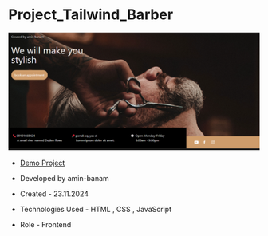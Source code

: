 # Project_Tailwind_Barber

![viewfinal](PRtailwind.png)

- [Demo Project](https://amin-banam.github.io/Project_Tailwind_Barber/)

- Developed by amin-banam

- Created - 23.11.2024

- Technologies Used - HTML , CSS , JavaScript

- Role - Frontend

